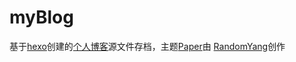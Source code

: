 # myBlog

基于[hexo](https://hexo.io/zh-cn/)创建的[个人博客](https://haiira.github.io/)源文件存档，主题[Paper](https://github.com/random-yang/paper)由 [RandomYang](https://github.com/random-yang)创作
